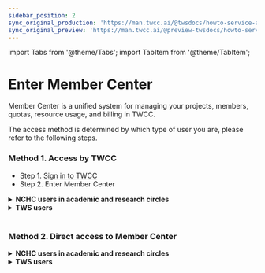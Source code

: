 ```yaml
---
sidebar_position: 2
sync_original_production: 'https://man.twcc.ai/@twsdocs/howto-service-access-service-en' 
sync_original_preview: 'https://man.twcc.ai/@preview-twsdocs/howto-service-access-service-en' 
---
```


import Tabs from '@theme/Tabs';
import TabItem from '@theme/TabItem';

# Enter Member Center

Member Center is a unified system for managing your projects, members, quotas, resource usage, and billing in TWCC.

The access method is determined by which type of user you are, please refer to the following steps.



### Method 1. Access by TWCC

- Step 1. [Sign in to TWCC](https://www.twcc.ai/)
- Step 2. Enter Member Center

<details class="docspoiler">

<summary><b>NCHC users in academic and research circles</b></summary>

Click "**Username**" in the upper right corner, then click "**Account & Project**" to enter the Member Center.

![](https://cos.twcc.ai/SYS-MANUAL/uploads/upload_aa3c1a9410894afdc6f10341c577b93c.png)

</details>

<div style={{'height':'8px'}}></div>

<!-- 2. start -->

<details class="docspoiler">

<summary><b>TWS users</b></summary>

Click on "**Member Center**", "**Rescource Usage**", or "**Credits Information**" to enter Member Center to view project information.

![](https://cos.twcc.ai/SYS-MANUAL/uploads/upload_95178518fe62f0fe9dbdb918e5e6b14d.png)

</details>

<br/>


### Method 2. Direct access to Member Center


<!-- 1 start -->

<details class="docspoiler">

<summary><b>NCHC users in academic and research circles</b></summary>

Sign in to [iService](https://iservice.nchc.org.tw/nchc_service/index.php?lang_type=) to access Member Center.

</details>

<div style={{'height':'8px'}}></div>

<!-- 2. start -->

<details class="docspoiler">

<summary><b>TWS users</b></summary>

From the [TWS official website](https://tws.twcc.ai/), select "**會員中心 (Member Center)**" and enter your password to access Member Center.

![](https://i.imgur.com/mNk06Ct.png)

</details>